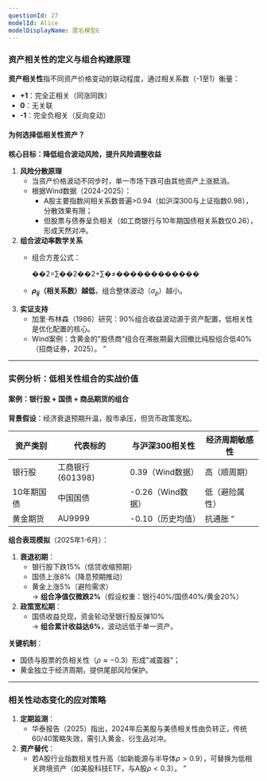 ```yaml
---
questionId: 27
modelId: Alice
modelDisplayName: 匿名模型E
---
```

### 资产相关性的定义与组合构建原理

**资产相关性**指不同资产价格变动的联动程度，通过相关系数（-1至1）衡量：

- **+1**：完全正相关（同涨同跌）
- **0**：无关联
- **-1**：完全负相关（反向变动）

#### 为何选择低相关性资产？

**核心目标：降低组合波动风险，提升风险调整收益**

1. **风险分散原理**
    - 当资产价格波动不同步时，单一市场下跌可由其他资产上涨抵消。
    - 根据Wind数据（2024-2025）：
        - A股主要指数间相关系数普遍>0.94（如沪深300与上证指数0.98），分散效果有限；
        - 但股票与债券呈负相关（如工商银行与10年期国债相关系数仅0.26），形成天然对冲。
2. **组合波动率数学关系**
    - 组合方差公式：
        
        ��2=∑��2��2+∑�≠������������
        
    - **$\rho_{ij}$（相关系数）越低**，组合整体波动（$\sigma_p$）越小。
3. **实证支持**
    - 加里·布林森（1986）研究：90%组合收益波动源于资产配置，低相关性是优化配置的核心。
    - Wind案例：含黄金的"股债商"组合在滞胀期最大回撤比纯股组合低40%（招商证券，2025）。 ”

---

### 实例分析：低相关性组合的实战价值

#### 案例：银行股 + 国债 + 商品期货的组合

**背景假设**：经济衰退预期升温，股市承压，但货币政策宽松。

|资产类别|代表标的|与沪深300相关性|经济周期敏感性|
|---|---|---|---|
|银行股|工商银行(601398)|0.39（Wind数据）|高（顺周期）|
|10年期国债|中国国债|-0.26（Wind数据）|低（避险属性）|
|黄金期货|AU9999|-0.10（历史均值）|抗通胀 ”|

**组合表现模拟**（2025年1-6月）：

1. **衰退初期**：
    - 银行股下跌15%（信贷收缩预期）
    - 国债上涨8%（降息预期推动）
    - 黄金上涨5%（避险需求）  
        → **组合净值仅微跌2%**（假设权重：银行40%/国债40%/黄金20%）
2. **政策宽松期**：
    - 国债收益兑现，资金轮动至银行股反弹10%  
        → **组合累计收益达6%**，波动远低于单一资产。

**关键机制**：

- 国债与股票的负相关性（$\rho \approx -0.3$）形成"减震器"；
- 黄金独立于经济周期，提供尾部风险保护。

---

### 相关性动态变化的应对策略

1. **定期监测**：
    - 华泰报告（2025）指出，2024年后美股与美债相关性由负转正，传统60/40策略失效，需引入黄金、衍生品对冲。
2. **资产替代**：
    - 若A股行业指数相关性升高（如新能源与半导体$\rho >0.9$），可替换为低相关跨境资产（如美股科技ETF，与A股$\rho <0.3$）。 ”